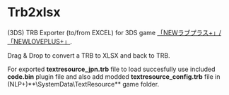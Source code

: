 # Trb2xlsx
(3DS) TRB Exporter (to/from EXCEL) for 3DS game [「NEWラブプラス+」/「NEWLOVEPLUS+」](http://www.konami.jp/products/newloveplus_plus/).


Drag & Drop to convert a TRB to XLSX and back to TRB.


For exported **textresource_jpn.trb** file to load succesfully use included **code.bin** plugin file and also add modded **textresource_config.trb** file in (NLP+)**\SystemData\TextResource\** game folder.

